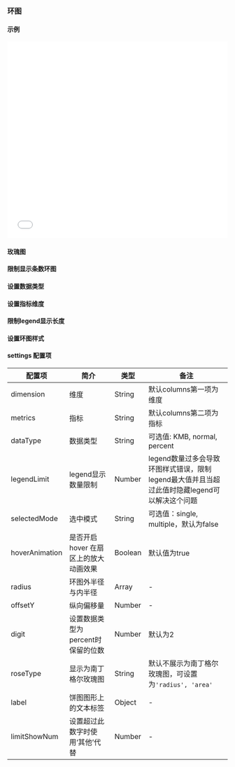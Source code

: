 ### 环图

#### 示例

<iframe width="100%" height="450" src="//jsfiddle.net/vue_echarts/a0pep942/5/embedded/result,html,js/?bodyColor=fff" allowfullscreen="allowfullscreen" frameborder="0"></iframe>

#### 玫瑰图

<vuep template="#rose-ring"></vuep>

<script v-pre type="text/x-template" id="rose-ring">
<template>
  <ve-ring :data="chartData" :settings="chartSettings"></ve-ring>
</template>

<script>
  module.exports = {
    created: function () {
      this.chartData = {
        columns: ['日期', '余额', '年龄'],
        rows: [
          { '日期': '1-1', '余额': 123, '年龄': 3 },
          { '日期': '1-2', '余额': 1223, '年龄': 6 },
          { '日期': '1-3', '余额': 2123, '年龄': 9 },
          { '日期': '1-4', '余额': 4123, '年龄': 12 },
          { '日期': '1-5', '余额': 3123, '年龄': 15 },
          { '日期': '1-6', '余额': 7123, '年龄': 20 }
        ]
      }
      this.chartSettings = {
        roseType: 'radius'
      }
    }
  }
</script>
</script>

#### 限制显示条数环图

<vuep template="#limit-number-ring"></vuep>

<script v-pre type="text/x-template" id="limit-number-ring">
<template>
  <ve-ring :data="chartData" :settings="chartSettings"></ve-ring>
</template>

<script>
  module.exports = {
    created: function () {
      this.chartData = {
        columns: ['日期', '余额', '年龄'],
        rows: [
          { '日期': '1-1', '余额': 123, '年龄': 3 },
          { '日期': '1-2', '余额': 1223, '年龄': 6 },
          { '日期': '1-3', '余额': 2123, '年龄': 9 },
          { '日期': '1-4', '余额': 4123, '年龄': 12 },
          { '日期': '1-5', '余额': 3123, '年龄': 15 },
          { '日期': '1-6', '余额': 7123, '年龄': 20 },
          { '日期': '1-7', '余额': 4123, '年龄': 20 },
          { '日期': '1-8', '余额': 1123, '年龄': 20 },
          { '日期': '1-9', '余额': 5223, '年龄': 20 },
          { '日期': '1-10', '余额': 9123, '年龄': 20 },
          { '日期': '1-11', '余额': 4123, '年龄': 20 }
        ]
      }
      this.chartSettings = {
        limitShowNum: 5
      }
    }
  }
</script>
</script>

#### 设置数据类型

<vuep template="#data-type-ring"></vuep>

<script v-pre type="text/x-template" id="data-type-ring">
<template>
  <ve-ring :data="chartData" :settings="chartSettings"></ve-ring>
</template>

<script>
  module.exports = {
    created: function () {
      this.chartData = {
        columns: ['日期', '余额', '年龄'],
        rows: [
          { '日期': '1-1', '余额': 123, '年龄': 3 },
          { '日期': '1-2', '余额': 1223, '年龄': 6 },
          { '日期': '1-3', '余额': 2123, '年龄': 9 },
          { '日期': '1-4', '余额': 4123, '年龄': 12 },
          { '日期': '1-5', '余额': 3123, '年龄': 15 },
          { '日期': '1-6', '余额': 7123, '年龄': 20 }
        ]
      }
      this.chartSettings = {
        dataType: 'KMB'
      }
    }
  }
</script>
</script>

#### 设置指标维度

<vuep template="#index-demision-ring"></vuep>

<script v-pre type="text/x-template" id="index-demision-ring">
<template>
  <ve-ring :data="chartData" :settings="chartSettings"></ve-ring>
</template>

<script>
  module.exports = {
    created: function () {
      this.chartData = {
        columns: ['日期', '余额', '年龄'],
        rows: [
          { '日期': '1-1', '余额': 123, '年龄': 3 },
          { '日期': '1-2', '余额': 1223, '年龄': 6 },
          { '日期': '1-3', '余额': 2123, '年龄': 90 },
          { '日期': '1-4', '余额': 4123, '年龄': 12 },
          { '日期': '1-5', '余额': 3123, '年龄': 15 },
          { '日期': '1-6', '余额': 7123, '年龄': 20 }
        ]
      }
      this.chartSettings = {
        dimension: '余额',
        metrics: '年龄'
      }
    }
  }
</script>
</script>

#### 限制legend显示长度

<vuep template="#limit-legend-length-ring"></vuep>

<script v-pre type="text/x-template" id="limit-legend-length-ring">
<template>
  <ve-ring :data="chartData" :settings="chartSettings"></ve-ring>
</template>

<script>
  module.exports = {
    created: function () {
      this.chartData = {
        columns: ['日期', '余额', '比率'],
        rows: [
          { '日期': '1-1', '余额': 123, '比率': 0.1 },
          { '日期': '1-2', '余额': 1223, '比率': 0.2 },
          { '日期': '1-3', '余额': 2123, '比率': 0.3 },
          { '日期': '1-4', '余额': 4123, '比率': 0.4 },
          { '日期': '1-5', '余额': 3123, '比率': 0.5 },
          { '日期': '1-6', '余额': 7123, '比率': 0.6 }
        ]
      }
      this.chartSettings = {
        legendLimit: 2
      }
    }
  }
</script>
</script>

#### 设置环图样式

<vuep template="#ring-style"></vuep>

<script v-pre type="text/x-template" id="ring-style">
<template>
  <ve-ring :data="chartData" :settings="chartSettings"></ve-ring>
</template>

<script>
  module.exports = {
    created: function () {
      this.chartData = {
        columns: ['日期', '余额', '比率'],
        rows: [
          { '日期': '1-1', '余额': 123, '比率': 0.1 },
          { '日期': '1-2', '余额': 1223, '比率': 0.2 },
          { '日期': '1-3', '余额': 2123, '比率': 0.3 },
          { '日期': '1-4', '余额': 4123, '比率': 0.4 },
          { '日期': '1-5', '余额': 3123, '比率': 0.5 },
          { '日期': '1-6', '余额': 7123, '比率': 0.6 }
        ]
      }
      this.chartSettings = {
        radius: [100, 10],
        offsetY: 300
      }
    }
  }
</script>
</script>

#### settings 配置项

| 配置项 | 简介 | 类型 | 备注 |
| --- | --- | --- | --- |
| dimension | 维度 | String | 默认columns第一项为维度 |
| metrics | 指标 | String | 默认columns第二项为指标 |
| dataType | 数据类型 | String | 可选值: KMB, normal, percent |
| legendLimit | legend显示数量限制 | Number | legend数量过多会导致环图样式错误，限制legend最大值并且当超过此值时隐藏legend可以解决这个问题 |
| selectedMode | 	选中模式 | String | 可选值：single, multiple，默认为false |
| hoverAnimation | 是否开启 hover 在扇区上的放大动画效果 | Boolean | 默认值为true |
| radius | 环图外半径与内半径 | Array | - |
| offsetY | 	纵向偏移量 | Number | - |
| digit | 设置数据类型为percent时保留的位数 | Number | 默认为2 |
| roseType | 显示为南丁格尔玫瑰图 | String | 默认不展示为南丁格尔玫瑰图，可设置为`'radius', 'area'` |
| label | 饼图图形上的文本标签 | Object | - |
| limitShowNum | 设置超过此数字时使用‘其他’代替 | Number | - |

